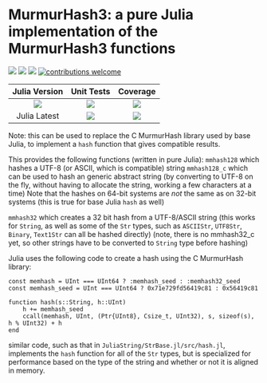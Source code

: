 # MurmurHash3: a pure Julia implementation of the MurmurHash3 functions

[pkg-url]: https://github.com/JuliaString/MurmurHash3.jl.git

[julia-url]:    https://github.com/JuliaLang/Julia
[julia-release]:https://img.shields.io/github/release/JuliaLang/julia.svg

[release]:      https://img.shields.io/github/release/JuliaString/MurmurHash3.jl.svg
[release-date]: https://img.shields.io/github/release-date/JuliaString/MurmurHash3.jl.svg

[license-img]:  http://img.shields.io/badge/license-MIT-brightgreen.svg?style=flat
[license-url]:  LICENSE.md

[gitter-img]:   https://badges.gitter.im/Join%20Chat.svg
[gitter-url]:   https://gitter.im/JuliaString/Lobby?utm_source=badge&utm_medium=badge&utm_campaign=pr-badge

[travis-url]:   https://travis-ci.org/JuliaString/MurmurHash3.jl
[travis-s-img]: https://travis-ci.org/JuliaString/MurmurHash3.jl.svg
[travis-m-img]: https://travis-ci.org/JuliaString/MurmurHash3.jl.svg?branch=master

[codecov-url]:  https://codecov.io/gh/JuliaString/MurmurHash3.jl
[codecov-img]:  https://codecov.io/gh/JuliaString/MurmurHash3.jl/branch/master/graph/badge.svg

[contrib]:    https://img.shields.io/badge/contributions-welcome-brightgreen.svg?style=flat

[![][release]][pkg-url] [![][release-date]][pkg-url] [![][license-img]][license-url] [![contributions welcome][contrib]](https://github.com/JuliaString/MurmurHash3.jl/issues)

| **Julia Version** | **Unit Tests** | **Coverage** |
|:------------------:|:------------------:|:---------------------:|
| [![][julia-release]][julia-url] | [![][travis-s-img]][travis-url] | [![][codecov-img]][codecov-url]
| Julia Latest | [![][travis-m-img]][travis-url] | [![][codecov-img]][codecov-url]

Note: this can be used to replace the C MurmurHash library used by base Julia,
to implement a `hash` function that gives compatible results.

This provides the following functions (written in pure Julia):
`mmhash128` which hashes a UTF-8 (or ASCII, which is compatible) string
`mmhash128_c` which can be used to hash an generic abstract string (by converting to UTF-8 on the fly, without having to allocate the string, working a few characters at a time)
Note that the hashes on 64-bit systems are *not* the same as on 32-bit systems
(this is true for base Julia `hash` as well)

`mmhash32` which creates a 32 bit hash from a UTF-8/ASCII string
(this works for `String`, as well as some of the `Str` types, such as `ASCIIStr`, `UTF8Str`, `Binary`, `Text1Str` can all be hashed directly)
(note, there is no mmhash32_c yet, so other strings have to be converted to `String` type before hashing)

Julia uses the following code to create a hash using the C MurmurHash library:
```
const memhash = UInt === UInt64 ? :memhash_seed : :memhash32_seed
const memhash_seed = UInt === UInt64 ? 0x71e729fd56419c81 : 0x56419c81

function hash(s::String, h::UInt)
    h += memhash_seed
    ccall(memhash, UInt, (Ptr{UInt8}, Csize_t, UInt32), s, sizeof(s), h % UInt32) + h
end
```
similar code, such as that in `JuliaString/StrBase.jl/src/hash.jl`, implements the
`hash` function for all of the `Str` types, but is specialized for performance based on the type of the string and whether or not it is aligned in memory.

